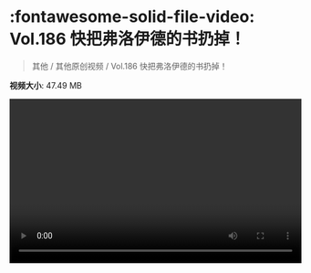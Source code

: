 # :fontawesome-solid-file-video: Vol.186 快把弗洛伊德的书扔掉！

> 其他 / 其他原创视频 / Vol.186 快把弗洛伊德的书扔掉！

**视频大小**: 47.49 MB

<video id="V-7e3f7fae913769f7592e0c1f2b6e17a6" width="512" height="288" preload="none" playsinline webkit-playsinline></video>
